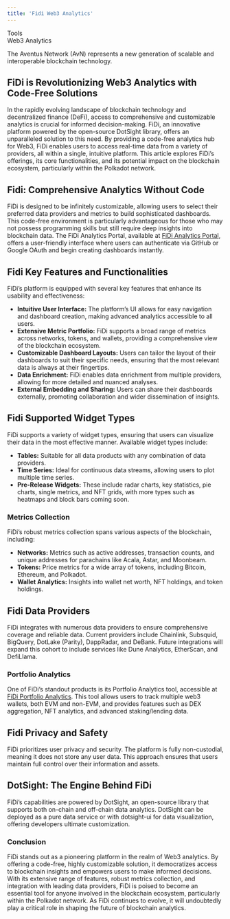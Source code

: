 ```yaml
---
title: 'Fidi Web3 Analytics'
---
```

Tools  
 Web3 Analytics  

The Aventus Network (AvN) represents a new generation of scalable and interoperable blockchain technology.


FiDi is Revolutionizing Web3 Analytics with Code-Free Solutions
---------------------------------------------------------------

In the rapidly evolving landscape of blockchain technology and decentralized finance (DeFi), access to comprehensive and customizable analytics is crucial for informed decision-making. FiDi, an innovative platform powered by the open-source DotSight library, offers an unparalleled solution to this need. By providing a code-free analytics hub for Web3, FiDi enables users to access real-time data from a variety of providers, all within a single, intuitive platform. This article explores FiDi’s offerings, its core functionalities, and its potential impact on the blockchain ecosystem, particularly within the Polkadot network.

Fidi: Comprehensive Analytics Without Code
------------------------------------------

FiDi is designed to be infinitely customizable, allowing users to select their preferred data providers and metrics to build sophisticated dashboards. This code-free environment is particularly advantageous for those who may not possess programming skills but still require deep insights into blockchain data. The FiDi Analytics Portal, available at [FiDi Analytics Portal](https://dot.fidi.tech/v2), offers a user-friendly interface where users can authenticate via GitHub or Google OAuth and begin creating dashboards instantly.

Fidi Key Features and Functionalities
-------------------------------------

FiDi’s platform is equipped with several key features that enhance its usability and effectiveness:

- **Intuitive User Interface:** The platform’s UI allows for easy navigation and dashboard creation, making advanced analytics accessible to all users.
- **Extensive Metric Portfolio:** FiDi supports a broad range of metrics across networks, tokens, and wallets, providing a comprehensive view of the blockchain ecosystem.
- **Customizable Dashboard Layouts:** Users can tailor the layout of their dashboards to suit their specific needs, ensuring that the most relevant data is always at their fingertips.
- **Data Enrichment:** FiDi enables data enrichment from multiple providers, allowing for more detailed and nuanced analyses.
- **External Embedding and Sharing:** Users can share their dashboards externally, promoting collaboration and wider dissemination of insights.

Fidi Supported Widget Types
---------------------------

FiDi supports a variety of widget types, ensuring that users can visualize their data in the most effective manner. Available widget types include:

- **Tables:** Suitable for all data products with any combination of data providers.
- **Time Series:** Ideal for continuous data streams, allowing users to plot multiple time series.
- **Pre-Release Widgets:** These include radar charts, key statistics, pie charts, single metrics, and NFT grids, with more types such as heatmaps and block bars coming soon.

### Metrics Collection

FiDi’s robust metrics collection spans various aspects of the blockchain, including:

- **Networks:** Metrics such as active addresses, transaction counts, and unique addresses for parachains like Acala, Astar, and Moonbeam.
- **Tokens:** Price metrics for a wide array of tokens, including Bitcoin, Ethereum, and Polkadot.
- **Wallet Analytics:** Insights into wallet net worth, NFT holdings, and token holdings.

Fidi Data Providers
-------------------

FiDi integrates with numerous data providers to ensure comprehensive coverage and reliable data. Current providers include Chainlink, Subsquid, BigQuery, DotLake (Parity), DappRadar, and DeBank. Future integrations will expand this cohort to include services like Dune Analytics, EtherScan, and DefiLlama.

### Portfolio Analytics

One of FiDi’s standout products is its Portfolio Analytics tool, accessible at [FiDi Portfolio Analytics](https://app.fidi.tech). This tool allows users to track multiple web3 wallets, both EVM and non-EVM, and provides features such as DEX aggregation, NFT analytics, and advanced staking/lending data.

Fidi Privacy and Safety
-----------------------

FiDi prioritizes user privacy and security. The platform is fully non-custodial, meaning it does not store any user data. This approach ensures that users maintain full control over their information and assets.

DotSight: The Engine Behind FiDi
--------------------------------

FiDi’s capabilities are powered by DotSight, an open-source library that supports both on-chain and off-chain data analytics. DotSight can be deployed as a pure data service or with dotsight-ui for data visualization, offering developers ultimate customization.

### Conclusion

FiDi stands out as a pioneering platform in the realm of Web3 analytics. By offering a code-free, highly customizable solution, it democratizes access to blockchain insights and empowers users to make informed decisions. With its extensive range of features, robust metrics collection, and integration with leading data providers, FiDi is poised to become an essential tool for anyone involved in the blockchain ecosystem, particularly within the Polkadot network. As FiDi continues to evolve, it will undoubtedly play a critical role in shaping the future of blockchain analytics.
